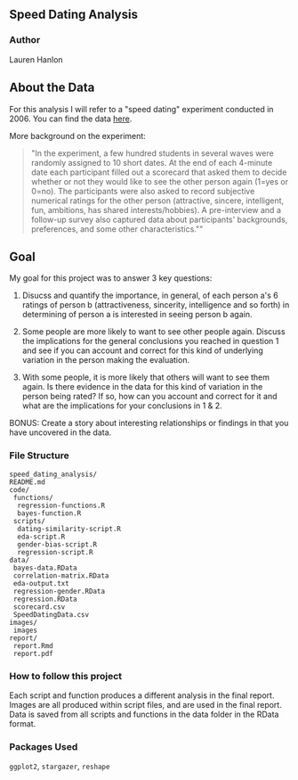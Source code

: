 ## Speed Dating Analysis 

### Author

Lauren Hanlon

## About the Data

For this analysis I will refer to a "speed dating" experiment conducted in 2006. You can find the data [here](https://cl.ly/2Y3I1d3b0p2N/Archive%202014-08-05%20at%201.27.45%20AM.zip).

More background on the experiment:

> "In the experiment, a few hundred students in several waves were randomly assigned to 10 short dates. At the end of each 4-minute date each participant filled out a scorecard that asked them to decide whether or not they would like to see the other person again (1=yes or 0=no). The participants were also asked to record subjective numerical ratings for the other person (attractive, sincere, intelligent, fun, ambitions, has shared interests/hobbies). A pre-interview and a follow-up survey also captured data about participants' backgrounds, preferences, and some other characteristics.""

## Goal

My goal for this project was to answer 3 key questions:

1. Disucss and quantify the importance, in general, of each person a's 6 ratings of person b (attractiveness, sincerity, intelligence and so forth) in determining of person a is interested in seeing person b again.

2. Some people are more likely to want to see other people again. Discuss the implications for the general conclusions you reached in question 1 and see if you can account and correct for this kind of underlying variation in the person making the evaluation.

3. With some people, it is more likely that others will want to see them again. Is there evidence in the data for this kind of variation in the person being rated? If so, how can you account and correct for it and what are the implications for your conclusions in 1 & 2.

BONUS: Create a story about interesting relationships or findings in that you have uncovered in the data. 

### File Structure

<pre><code>speed_dating_analysis/
README.md
code/
 functions/
  regression-functions.R
  bayes-function.R
 scripts/
  dating-similarity-script.R
  eda-script.R
  gender-bias-script.R
  regression-script.R
data/
 bayes-data.RData
 correlation-matrix.RData
 eda-output.txt
 regression-gender.RData
 regression.RData
 scorecard.csv
 SpeedDatingData.csv
images/
 images
report/
 report.Rmd
 report.pdf
</code></pre>

### How to follow this project

Each script and function produces a different analysis in the final report. Images are all produced within script files, and are used in the final report. Data is saved from all scripts and functions in the data folder in the RData format.

### Packages Used

`ggplot2`, `stargazer`, `reshape`
